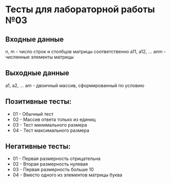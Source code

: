 # Тесты для лабораторной работы №03

## Входные данные
n, m - число строк и столбцов матрицы соответственно
a11, a12, ... anm - численные элементы матрицы

## Выходные данные
a1, a2, ... am - двоичный массив, сформированный по условию

## Позитивные тесты:
- 01 - Обычный тест
- 02 - Массив ответа только из единиц
- 03 - Тест минимального размера
- 04 - Тест максимального размера

## Негативные тесты:
- 01 - Первая размерность отрицательна
- 02 - Вторая размерность нулевая
- 03 - Первая размерность больше 10
- 04 - Вместо одного из элементов матрицы буква